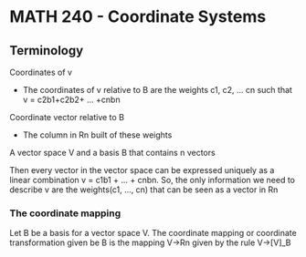 # MATH 240 - Coordinate Systems

## Terminology
Coordinates of v
- The coordinates of v relative to B are the weights
c1, c2, ... cn such that v = c2b1+c2b2+ ... +cnbn

Coordinate vector relative to B
- The column in Rn built of these weights



A vector space V and a basis B that contains n vectors

Then every vector in the vector space can be expressed uniquely as a linear combination v = c1b1 + ... + cnbn.
So, the only information we need to describe v are the weights(c1, ..., cn) that can be seen as a vector in Rn

### The coordinate mapping
Let B be a basis for a vector space V. The coordinate mapping or coordinate transformation given be B is the mapping
V->Rn
given by the rule
V->[V]_B
